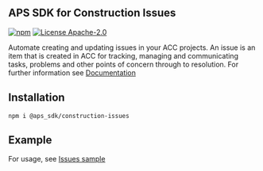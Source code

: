 ## APS SDK for Construction Issues

[![npm](https://img.shields.io/badge/npm-8.11-blue.svg)](https://www.npmjs.com/)
[![License Apache-2.0](https://img.shields.io/badge/license-Apache--2.0-blue.svg)](https://github.com/autodesk-platform-services/aps-sdk-node/blob/development/LICENSE)

Automate creating and updating issues in your ACC projects. An issue is an item that is created in ACC for tracking, managing and communicating tasks, problems and other points of concern through to resolution.
For further information see [Documentation](https://aps.autodesk.com/en/docs/acc/v1/overview/field-guide/issues)

## Installation 
```
npm i @aps_sdk/construction-issues
```
## Example

For usage, see [Issues sample](https://github.com/autodesk-platform-services/aps-sdk-node/blob/main/samples/issues.ts)

